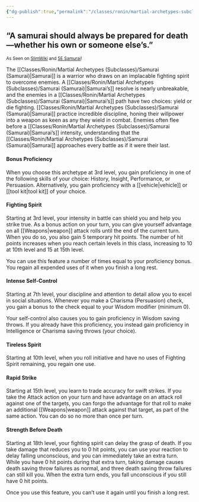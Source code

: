 ```yaml
---
{"dg-publish":true,"permalink":"/classes/ronin/martial-archetypes-subclasses/samurai-samurai/","noteIcon":"","updated":"2025-03-23T08:34:17.419-07:00"}
---
```


## “A samurai should always be prepared for death—whether his own or someone else’s.”
<sub>As Seen on [SlimWiki](https://slimwiki.com/carbon-pink/public-wiki-w-knoldiw/samurai) and [5E Samurai](https://dnd5e.wikidot.com/fighter:samurai)!</sub>

The [[Classes/Ronin/Martial Archetypes (Subclasses)/Samurai (Samurai)\|Samurai]] is a warrior who draws on an implacable fighting spirit to overcome enemies. A [[Classes/Ronin/Martial Archetypes (Subclasses)/Samurai (Samurai)\|Samurai’s]] resolve is nearly unbreakable, and the enemies in a [[Classes/Ronin/Martial Archetypes (Subclasses)/Samurai (Samurai)\|Samurai’s]] path have two choices: yield or die fighting. [[Classes/Ronin/Martial Archetypes (Subclasses)/Samurai (Samurai)\|Samurai]] practice incredible discipline, honing their willpower into a weapon as keen as any they wield in combat. Enemies often flee before a [[Classes/Ronin/Martial Archetypes (Subclasses)/Samurai (Samurai)\|Samurai’s]] intensity, understanding that the [[Classes/Ronin/Martial Archetypes (Subclasses)/Samurai (Samurai)\|Samurai]] approaches every battle as if it were their last.

#### Bonus Proficiency
When you choose this archetype at 3rd level, you gain proficiency in one of the following skills of your choice: History, Insight, Performance, or Persuasion. Alternatively, you gain proficiency with a [[vehicle\|vehicle]] or [[tool kit\|tool kit]] of your choice.

#### Fighting Spirit
Starting at 3rd level, your intensity in battle can shield you and help you strike true. As a bonus action on your turn, you can give yourself advantage on all [[Weapons\|weapon]] attack rolls until the end of the current turn. When you do so, you also gain 5 temporary hit points. The number of hit points increases when you reach certain levels in this class, increasing to 10 at 10th level and 15 at 15th level.

You can use this feature a number of times equal to your proficiency bonus. You regain all expended uses of it when you finish a long rest.

#### Intense Self-Control
Starting at 7th level, your discipline and attention to detail allow you to excel in social situations. Whenever you make a Charisma (Persuasion) check, you gain a bonus to the check equal to your Wisdom modifier (minimum 0).

Your self-control also causes you to gain proficiency in Wisdom saving throws. If you already have this proficiency, you instead gain proficiency in Intelligence or Charisma saving throws (your choice).

#### Tireless Spirit
Starting at 10th level, when you roll initiative and have no uses of Fighting Spirit remaining, you regain one use.

#### Rapid Strike
Starting at 15th level, you learn to trade accuracy for swift strikes. If you take the Attack action on your turn and have advantage on an attack roll against one of the targets, you can forgo the advantage for that roll to make an additional [[Weapons\|weapon]] attack against that target, as part of the same action. You can do so no more than once per turn.

#### Strength Before Death
Starting at 18th level, your fighting spirit can delay the grasp of death. If you take damage that reduces you to 0 hit points, you can use your reaction to delay falling unconscious, and you can immediately take an extra turn. While you have 0 hit points during that extra turn, taking damage causes death saving throw failures as normal, and three death saving throw failures can still kill you. When the extra turn ends, you fall unconscious if you still have 0 hit points.

Once you use this feature, you can’t use it again until you finish a long rest.